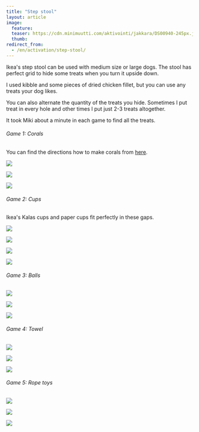 ```yaml
---
title: "Step stool"
layout: article
image:
  feature:
  teaser: https://cdn.minimuutti.com/aktivointi/jakkara/DS00940-245px.jpg
  thumb:
redirect_from:
  - /en/activation/step-stool/
---
```


Ikea's step stool can be used with medium size or large dogs. The stool has perfect grid to hide some treats when you turn it upside down.

I used kibble and some pieces of dried chicken fillet, but you can use any treats your dog likes.

You can also alternate the quantity of the treats you hide. Sometimes I put treat in every hole and other times I put just 2-3 treats altogether.

It took Miki about a minute in each game to find all the treats.

###### Game 1: Corals

You can find the directions how to make corals from [here](/en/brain-games/corals/).

![](https://cdn.minimuutti.com/aktivointi/jakkara/DS00935-800px.jpg)

![](https://cdn.minimuutti.com/aktivointi/jakkara/DS00933-800px.jpg)

![](https://cdn.minimuutti.com/aktivointi/jakkara/DS00940-800px.jpg)

###### Game 2: Cups

Ikea's Kalas cups and paper cups fit perfectly in these gaps.

![](https://cdn.minimuutti.com/aktivointi/jakkara/DS01055-800px.jpg)

![](https://cdn.minimuutti.com/aktivointi/jakkara/DS01057-800px.jpg)

![](https://cdn.minimuutti.com/aktivointi/jakkara/DS01072-800px.jpg)

![](https://cdn.minimuutti.com/aktivointi/jakkara/DS01089-800px.jpg)

###### Game 3: Balls

![](https://cdn.minimuutti.com/aktivointi/jakkara/DS00949-800px.jpg)

![](https://cdn.minimuutti.com/aktivointi/jakkara/DS00951-800px.jpg)

![](https://cdn.minimuutti.com/aktivointi/jakkara/DS00967-800px.jpg)

###### Game 4: Towel

![](https://cdn.minimuutti.com/aktivointi/jakkara/DS00917-800px.jpg)

![](https://cdn.minimuutti.com/aktivointi/jakkara/DS00919-800px.jpg)

![](https://cdn.minimuutti.com/aktivointi/jakkara/DS00926-800px.jpg)

###### Game 5: Rope toys

![](https://cdn.minimuutti.com/aktivointi/jakkara/DS00973-800px.jpg)

![](https://cdn.minimuutti.com/aktivointi/jakkara/DS00985-800px.jpg)

![](https://cdn.minimuutti.com/aktivointi/jakkara/DS00994-800px.jpg)
